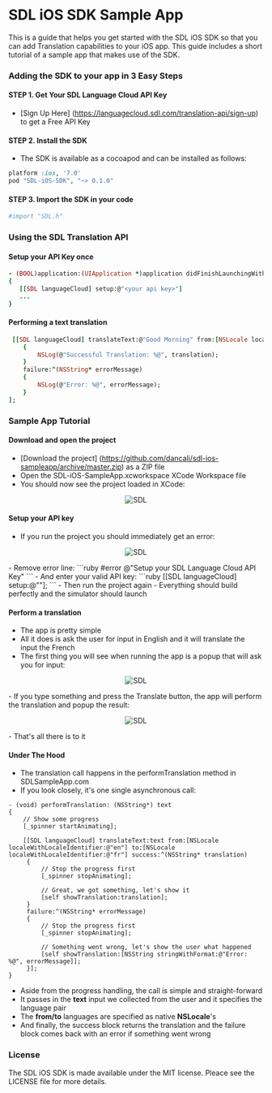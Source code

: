 SDL iOS SDK Sample App
======================

This is a guide that helps you get started with the SDL iOS SDK so that you can add Translation capabilities to your iOS app. 
This guide includes a short tutorial of a sample app that makes use of the SDK.

### Adding the SDK to your app in 3 Easy Steps

#### STEP 1. Get Your SDL Language Cloud API Key

- [Sign Up Here] (https://languagecloud.sdl.com/translation-api/sign-up) to get a Free API Key

#### STEP 2. Install the SDK

- The SDK is available as a cocoapod and can be installed as follows:
 
```ruby
platform :ios, '7.0'
pod "SDL-iOS-SDK", "~> 0.1.0"
```

#### STEP 3. Import the SDK in your code

```ruby
#import "SDL.h"
```

### Using the SDL Translation API

#### Setup your API Key once

```ruby
- (BOOL)application:(UIApplication *)application didFinishLaunchingWithOptions:(NSDictionary *)launchOptions
{
   [[SDL languageCloud] setup:@"<your api key>"]
   ...
}
```

#### Performing a text translation

```ruby
 [[SDL languageCloud] translateText:@"Good Morning" from:[NSLocale localeWithLocaleIdentifier:@"en"] to:[NSLocale localeWithLocaleIdentifier:@"fr"] success:^(NSString* translation)
    {
        NSLog(@"Successful Translation: %@", translation);
    }
    failure:^(NSString* errorMessage)
    {
        NSLog(@"Error: %@", errorMessage);
    }
];
```
### Sample App Tutorial

#### Download and open the project

- [Download the project] (https://github.com/dancali/sdl-ios-sampleapp/archive/master.zip) as a ZIP file
- Open the SDL-iOS-SampleApp.xcworkspace XCode Workspace file
- You should now see the project loaded in XCode:
<p align="center" >
  <img src="https://raw.githubusercontent.com/sdl/sdl-ios-sampleapp/master/resources/project.png" alt="SDL" title="SDL">
</p>

#### Setup your API key

- If you run the project you should immediately get an error:
<p align="center" >
  <img src="https://raw.githubusercontent.com/sdl/sdl-ios-sampleapp/master/resources/setup.png" alt="SDL" title="SDL">
</p>
- Remove error line:
```ruby
    #error @"Setup your SDL Language Cloud API Key"
```
- And enter your valid API key:
```ruby
    [[SDL languageCloud] setup:@"<Insert Your SDL Language Cloud API Key Here>"];
```
- Then run the project again
- Everything should build perfectly and the simulator should launch

#### Perform a translation

- The app is pretty simple
- All it does is ask the user for input in English and it will translate the input the French
- The first thing you will see when running the app is a popup that will ask you for input:
<p align="center" >
  <img src="https://raw.githubusercontent.com/sdl/sdl-ios-sampleapp/master/resources/source.png" alt="SDL" title="SDL">
</p>
- If you type something and press the Translate button, the app will perform the translation and popup the result:
<p align="center" >
  <img src="https://raw.githubusercontent.com/sdl/sdl-ios-sampleapp/master/resources/target.png" alt="SDL" title="SDL">
</p>
- That's all there is to it

#### Under The Hood

- The translation call happens in the performTranslation method in SDLSampleApp.com
- If you look closely, it's one single asynchronous call:

```
- (void) performTranslation: (NSString*) text
{
    // Show some progress
    [_spinner startAnimating];
    
    [[SDL languageCloud] translateText:text from:[NSLocale localeWithLocaleIdentifier:@"en"] to:[NSLocale localeWithLocaleIdentifier:@"fr"] success:^(NSString* translation)
     {
         // Stop the progress first
         [_spinner stopAnimating];

         // Great, we got something, let's show it
         [self showTranslation:translation];
     }
     failure:^(NSString* errorMessage)
     {
         // Stop the progress first
         [_spinner stopAnimating];

         // Something went wrong, let's show the user what happened
         [self showTranslation:[NSString stringWithFormat:@"Error: %@", errorMessage]];
     }];
}
```
- Aside from the progress handling, the call is simple and straight-forward
- It passes in the **text** input we collected from the user and it specifies the language pair
- The **from/to** languages are specified as native **NSLocale**'s 
- And finally, the success block returns the translation and the failure block comes back with an error if something went wrong

### License

The SDL iOS SDK is made available under the MIT license. Pleace see the LICENSE file 
for more details.

